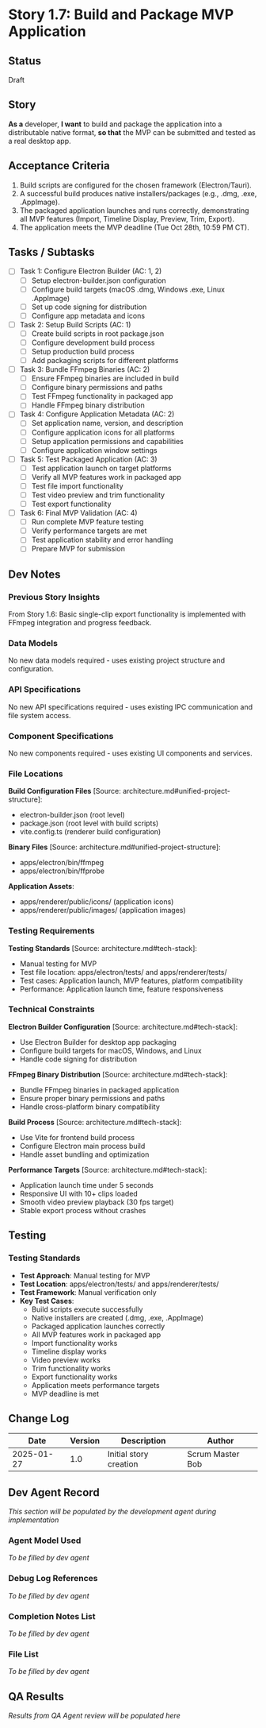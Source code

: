 # Story 1.7: Build and Package MVP Application

## Status
Draft

## Story
**As a** developer,
**I want** to build and package the application into a distributable native format,
**so that** the MVP can be submitted and tested as a real desktop app.

## Acceptance Criteria
1. Build scripts are configured for the chosen framework (Electron/Tauri).
2. A successful build produces native installers/packages (e.g., .dmg, .exe, .AppImage).
3. The packaged application launches and runs correctly, demonstrating all MVP features (Import, Timeline Display, Preview, Trim, Export).
4. The application meets the MVP deadline (Tue Oct 28th, 10:59 PM CT).

## Tasks / Subtasks
- [ ] Task 1: Configure Electron Builder (AC: 1, 2)
  - [ ] Setup electron-builder.json configuration
  - [ ] Configure build targets (macOS .dmg, Windows .exe, Linux .AppImage)
  - [ ] Set up code signing for distribution
  - [ ] Configure app metadata and icons
- [ ] Task 2: Setup Build Scripts (AC: 1)
  - [ ] Create build scripts in root package.json
  - [ ] Configure development build process
  - [ ] Setup production build process
  - [ ] Add packaging scripts for different platforms
- [ ] Task 3: Bundle FFmpeg Binaries (AC: 2)
  - [ ] Ensure FFmpeg binaries are included in build
  - [ ] Configure binary permissions and paths
  - [ ] Test FFmpeg functionality in packaged app
  - [ ] Handle FFmpeg binary distribution
- [ ] Task 4: Configure Application Metadata (AC: 2)
  - [ ] Set application name, version, and description
  - [ ] Configure application icons for all platforms
  - [ ] Setup application permissions and capabilities
  - [ ] Configure application window settings
- [ ] Task 5: Test Packaged Application (AC: 3)
  - [ ] Test application launch on target platforms
  - [ ] Verify all MVP features work in packaged app
  - [ ] Test file import functionality
  - [ ] Test video preview and trim functionality
  - [ ] Test export functionality
- [ ] Task 6: Final MVP Validation (AC: 4)
  - [ ] Run complete MVP feature testing
  - [ ] Verify performance targets are met
  - [ ] Test application stability and error handling
  - [ ] Prepare MVP for submission

## Dev Notes

### Previous Story Insights
From Story 1.6: Basic single-clip export functionality is implemented with FFmpeg integration and progress feedback.

### Data Models
No new data models required - uses existing project structure and configuration.

### API Specifications
No new API specifications required - uses existing IPC communication and file system access.

### Component Specifications
No new components required - uses existing UI components and services.

### File Locations
**Build Configuration Files** [Source: architecture.md#unified-project-structure]:
- electron-builder.json (root level)
- package.json (root level with build scripts)
- vite.config.ts (renderer build configuration)

**Binary Files** [Source: architecture.md#unified-project-structure]:
- apps/electron/bin/ffmpeg
- apps/electron/bin/ffprobe

**Application Assets**:
- apps/renderer/public/icons/ (application icons)
- apps/renderer/public/images/ (application images)

### Testing Requirements
**Testing Standards** [Source: architecture.md#tech-stack]:
- Manual testing for MVP
- Test file location: apps/electron/tests/ and apps/renderer/tests/
- Test cases: Application launch, MVP features, platform compatibility
- Performance: Application launch time, feature responsiveness

### Technical Constraints
**Electron Builder Configuration** [Source: architecture.md#tech-stack]:
- Use Electron Builder for desktop app packaging
- Configure build targets for macOS, Windows, and Linux
- Handle code signing for distribution

**FFmpeg Binary Distribution** [Source: architecture.md#tech-stack]:
- Bundle FFmpeg binaries in packaged application
- Ensure proper binary permissions and paths
- Handle cross-platform binary compatibility

**Build Process** [Source: architecture.md#tech-stack]:
- Use Vite for frontend build process
- Configure Electron main process build
- Handle asset bundling and optimization

**Performance Targets** [Source: architecture.md#tech-stack]:
- Application launch time under 5 seconds
- Responsive UI with 10+ clips loaded
- Smooth video preview playback (30 fps target)
- Stable export process without crashes

## Testing

### Testing Standards
- **Test Approach**: Manual testing for MVP
- **Test Location**: apps/electron/tests/ and apps/renderer/tests/
- **Test Framework**: Manual verification only
- **Key Test Cases**:
  - Build scripts execute successfully
  - Native installers are created (.dmg, .exe, .AppImage)
  - Packaged application launches correctly
  - All MVP features work in packaged app
  - Import functionality works
  - Timeline display works
  - Video preview works
  - Trim functionality works
  - Export functionality works
  - Application meets performance targets
  - MVP deadline is met

## Change Log
| Date | Version | Description | Author |
|------|---------|-------------|--------|
| 2025-01-27 | 1.0 | Initial story creation | Scrum Master Bob |

## Dev Agent Record
*This section will be populated by the development agent during implementation*

### Agent Model Used
*To be filled by dev agent*

### Debug Log References
*To be filled by dev agent*

### Completion Notes List
*To be filled by dev agent*

### File List
*To be filled by dev agent*

## QA Results
*Results from QA Agent review will be populated here*
